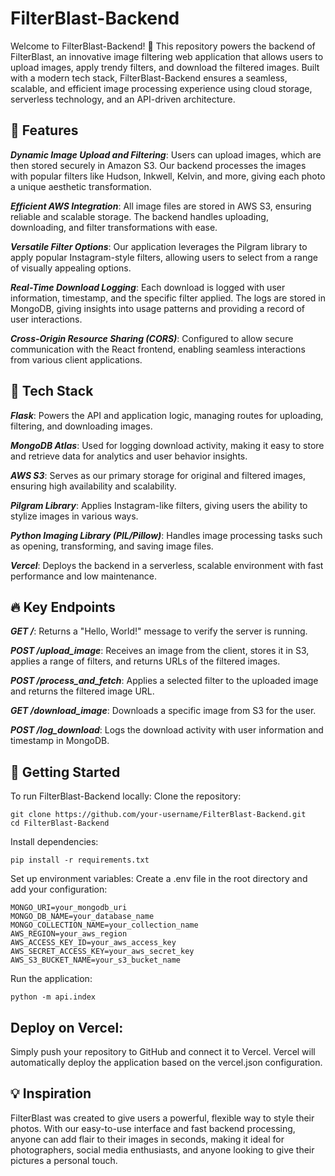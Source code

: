 # FilterBlast-Backend

Welcome to FilterBlast-Backend! 🎨 This repository powers the backend of FilterBlast, an innovative image filtering web application that allows users to upload images, apply trendy filters, and download the filtered images. Built with a modern tech stack, FilterBlast-Backend ensures a seamless, scalable, and efficient image processing experience using cloud storage, serverless technology, and an API-driven architecture.

## 🌟 Features

***Dynamic Image Upload and Filtering***: Users can upload images, which are then stored securely in Amazon S3. Our backend processes the images with popular filters like Hudson, Inkwell, Kelvin, and more, giving each photo a unique aesthetic transformation.

***Efficient AWS Integration***: All image files are stored in AWS S3, ensuring reliable and scalable storage. The backend handles uploading, downloading, and filter transformations with ease.

***Versatile Filter Options***: Our application leverages the Pilgram library to apply popular Instagram-style filters, allowing users to select from a range of visually appealing options.

***Real-Time Download Logging***: Each download is logged with user information, timestamp, and the specific filter applied. The logs are stored in MongoDB, giving insights into usage patterns and providing a record of user interactions.

***Cross-Origin Resource Sharing (CORS)***: Configured to allow secure communication with the React frontend, enabling seamless interactions from various client applications.

## 🚀 Tech Stack

***Flask***: Powers the API and application logic, managing routes for uploading, filtering, and downloading images.

***MongoDB Atlas***: Used for logging download activity, making it easy to store and retrieve data for analytics and user behavior insights.

***AWS S3***: Serves as our primary storage for original and filtered images, ensuring high availability and scalability.

***Pilgram Library***: Applies Instagram-like filters, giving users the ability to stylize images in various ways.

***Python Imaging Library (PIL/Pillow)***: Handles image processing tasks such as opening, transforming, and saving image files.

***Vercel***: Deploys the backend in a serverless, scalable environment with fast performance and low maintenance.

## 🔥 Key Endpoints

***GET /***: Returns a "Hello, World!" message to verify the server is running.

***POST /upload_image***: Receives an image from the client, stores it in S3, applies a range of filters, and returns URLs of the filtered images.

***POST /process_and_fetch***: Applies a selected filter to the uploaded image and returns the filtered image URL.

***GET /download_image***: Downloads a specific image from S3 for the user.

***POST /log_download***: Logs the download activity with user information and timestamp in MongoDB.

## 📑 Getting Started

To run FilterBlast-Backend locally:
Clone the repository:
```
git clone https://github.com/your-username/FilterBlast-Backend.git
cd FilterBlast-Backend
```

Install dependencies:
```
pip install -r requirements.txt
```

Set up environment variables: 
Create a .env file in the root directory and add your configuration:
```
MONGO_URI=your_mongodb_uri
MONGO_DB_NAME=your_database_name
MONGO_COLLECTION_NAME=your_collection_name
AWS_REGION=your_aws_region
AWS_ACCESS_KEY_ID=your_aws_access_key
AWS_SECRET_ACCESS_KEY=your_aws_secret_key
AWS_S3_BUCKET_NAME=your_s3_bucket_name
```

Run the application:
```
python -m api.index
```

## Deploy on Vercel:

Simply push your repository to GitHub and connect it to Vercel. Vercel will automatically deploy the application based on the vercel.json configuration.

## 💡 Inspiration

FilterBlast was created to give users a powerful, flexible way to style their photos. With our easy-to-use interface and fast backend processing, anyone can add flair to their images in seconds, making it ideal for photographers, social media enthusiasts, and anyone looking to give their pictures a personal touch.




